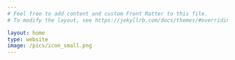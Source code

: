 ```yaml
---
# Feel free to add content and custom Front Matter to this file.
# To modify the layout, see https://jekyllrb.com/docs/themes/#overriding-theme-defaults

layout: home
type: website
image: /pics/icon_small.png
---
```

